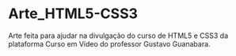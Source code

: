 # Arte_HTML5-CSS3
Arte feita para ajudar na divulgação do curso de HTML5 e CSS3 da plataforma Curso em Vídeo do professor Gustavo Guanabara.
